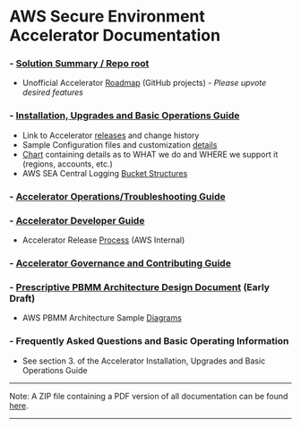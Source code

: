 # AWS Secure Environment Accelerator Documentation

### - [Solution Summary / Repo root](../README.md)

- Unofficial Accelerator [Roadmap](https://github.com/aws-samples/aws-secure-environment-accelerator/projects) (GitHub projects) - _Please upvote desired features_

### - [Installation, Upgrades and Basic Operations Guide](./installation/installation.md)

- Link to Accelerator [releases](https://github.com/aws-samples/aws-secure-environment-accelerator/releases) and change history
- Sample Configuration files and customization [details](./installation/customization-index.md)
- [Chart](./installation/what-we-do-where.md) containing details as to WHAT we do and WHERE we support it (regions, accounts, etc.)
- AWS SEA Central Logging [Bucket Structures](./architectures/pbmm/log-file-locations.md)

### - [Accelerator Operations/Troubleshooting Guide](./operations/operations-troubleshooting-guide.md)

### - [Accelerator Developer Guide](./developer/developer-guide.md)

- Accelerator Release [Process](./developer/release-process.md) (AWS Internal)

### - [Accelerator Governance and Contributing Guide](../CONTRIBUTING.md)

### - [Prescriptive PBMM Architecture Design Document](./architectures/pbmm/architecture.md) (Early Draft)

- AWS PBMM Architecture Sample [Diagrams](./architectures/pbmm/AWS_PBMM_Accel_Account_Network_VPC.md)

### - Frequently Asked Questions and Basic Operating Information

- See section 3. of the Accelerator Installation, Upgrades and Basic Operations Guide

---

Note: A ZIP file containing a PDF version of all documentation can be found [here](https://github.com/aws-samples/aws-secure-environment-accelerator/actions?query=workflow%3A%22Generate+Documentation%22).

---
